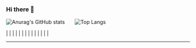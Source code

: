 ### Hi there 👋


 ![Anurag's GitHub stats](https://github-readme-stats.vercel.app/api?username=ngcsmm-aa&rank_icon=github&theme=radical)  &nbsp; &nbsp;  &nbsp;  ![Top Langs](https://github-readme-stats.vercel.app/api/top-langs/?username=ngcsmm-aa&layout=compact&theme=radical) 
<!-- ![GitHub Logo](https://github.com/github.png)  -->



|                          |
|                          |
|                          |
|                          |
|                          |
|                          |
|                          |
____________________________

<!--
**ngcsmm-aa/ngcsmm-aa** is a ✨ _special_ ✨ repository because its `README.md` (this file) appears on your GitHub profile.

Here are some ideas to get you started:

- 🔭 I’m currently working on ...
- 🌱 I’m currently learning ...
- 👯 I’m looking to collaborate on ...
- 🤔 I’m looking for help with ...
- 💬 Ask me about ...
- 📫 How to reach me: ...
- 😄 Pronouns: ...
- ⚡ Fun fact: ...
-->

